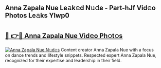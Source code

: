 ## Anna Zapala Nue Le𝚊k𝚎d N𝚞𝚍e - Part-hJf Vid𝚎o Photos Le𝚊ks YIwp0

# <h2><a href="http://fb7qcn.evod.top/?m=Anna+Zapala+Nue">🔗 👉🔴 Anna Zapala Nue Vid𝚎o Ph𝚘t𝚘s</a></h2>

[![Anna Zapala Nue N𝚞d𝚎s](https://i.imgur.com/8V9OHl7.gif)](http://fb7qcn.evod.top/?m=Anna+Zapala+Nue)
Content creator Anna Zapala Nue with a focus on dance trends and lifestyle snippets. Respected expert Anna Zapala Nue, recognized for their expertise and leadership in their field. 
